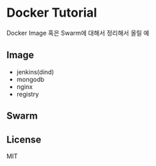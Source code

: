 # Docker Tutorial 

Docker Image 혹은 Swarm에 대해서 정리해서 올릴 예

## Image

* jenkins(dind)
* mongodb
* nginx
* registry

## Swarm 


## License

MIT